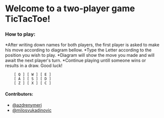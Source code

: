 # Welcome to a two-player game TicTacToe!

### How to play:
*After writing down names for both players, the first player is asked to make his move according to diagram bellow.
*Type the Letter according to the position you wish to play.
*Diagram will show the move you made and will await the next player's turn.
*Continue playing untill someone wins or results in a draw. Good luck!

        [ Q ] [ W ] [ E ] 
        [ A ] [ S ] [ D ]
        [ Z ] [ X ] [ C ]
  

#### Contributors:
* [@azdrenymeri](https://github.com/azdrenymeri) 
* [@milosvukadinovic](https://github.com/milosvukadinovic)
